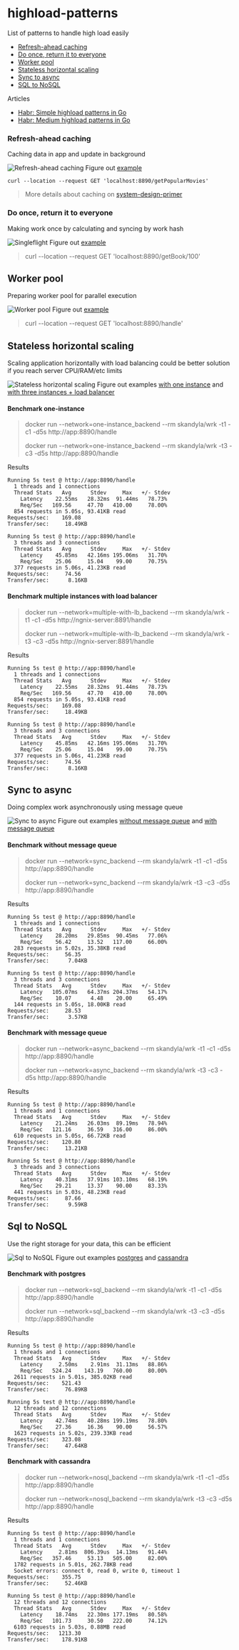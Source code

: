 # highload-patterns

List of patterns to handle high load easily

- [Refresh-ahead caching](#refresh-ahead-caching)
- [Do once, return it to everyone](#do-once-return-it-to-everyone)
- [Worker pool](#worker-pool)
- [Stateless horizontal scaling](#stateless-horizontal-scaling)
- [Sync to async](#sync-to-async)
- [SQL to NoSQL](#sql-to-nosql)

Articles
- [Habr: Simple highload patterns in Go](https://habr.com/ru/post/682618/)
- [Habr: Medium highload patterns in Go](https://habr.com/ru/post/682618/)


### Refresh-ahead caching
Caching data in app and update in background

![Refresh-ahead caching](pics/refresh-ahead.png "Refresh-ahead caching")
Figure out [example](./refresh-ahead/main.go)

```
curl --location --request GET 'localhost:8890/getPopularMovies'
```

> More details about caching on [system-design-primer](https://github.com/donnemartin/system-design-primer#refresh-ahead)

### Do once, return it to everyone

Making work once by calculating and syncing by work hash

![Singleflight](pics/singleflight.png "Refresh-ahead caching")
Figure out [example](./singleflight/main.go)

> curl --location --request GET 'localhost:8890/getBook/100'

## Worker pool

Preparing worker pool for parallel execution

![Worker pool](pics/worker-pool.png "Worker pool")
Figure out [example](./worker-pool/main.go)

> curl --location --request GET 'localhost:8890/handle'


## Stateless horizontal scaling

Scaling application horizontally with load balancing could be better solution if you reach server CPU/RAM/etc limits

![Stateless horizontal scaling](pics/scale-stateless.png "Scale stateless")
Figure out examples [with one instance](./scale-stateless/one-instance/docker-compose.yml) and [with three instances + load balancer](./scale-stateless/multiple-with-lb/docker-compose.yml)

#### Benchmark one-instance

> docker run --network=one-instance_backend --rm skandyla/wrk -t1 -c1 -d5s http://app:8890/handle
> 
> docker run --network=one-instance_backend --rm skandyla/wrk -t3 -c3 -d5s http://app:8890/handle

Results

```shell
Running 5s test @ http://app:8890/handle
  1 threads and 1 connections
  Thread Stats   Avg      Stdev     Max   +/- Stdev
    Latency    22.55ms   28.32ms  91.44ms   78.73%
    Req/Sec   169.56     47.70   410.00     78.00%
  854 requests in 5.05s, 93.41KB read
Requests/sec:    169.08
Transfer/sec:     18.49KB

Running 5s test @ http://app:8890/handle
  3 threads and 3 connections
  Thread Stats   Avg      Stdev     Max   +/- Stdev
    Latency    45.85ms   42.16ms 195.06ms   31.70%
    Req/Sec    25.06     15.04    99.00     70.75%
  377 requests in 5.06s, 41.23KB read
Requests/sec:     74.56
Transfer/sec:      8.16KB
```

#### Benchmark multiple instances with load balancer

> docker run --network=multiple-with-lb_backend --rm skandyla/wrk -t1 -c1 -d5s http://ngnix-server:8891/handle
> 
> docker run --network=multiple-with-lb_backend --rm skandyla/wrk -t3 -c3 -d5s http://ngnix-server:8891/handle

Results
```shell
Running 5s test @ http://app:8890/handle
  1 threads and 1 connections
  Thread Stats   Avg      Stdev     Max   +/- Stdev
    Latency    22.55ms   28.32ms  91.44ms   78.73%
    Req/Sec   169.56     47.70   410.00     78.00%
  854 requests in 5.05s, 93.41KB read
Requests/sec:    169.08
Transfer/sec:     18.49KB

Running 5s test @ http://app:8890/handle
  3 threads and 3 connections
  Thread Stats   Avg      Stdev     Max   +/- Stdev
    Latency    45.85ms   42.16ms 195.06ms   31.70%
    Req/Sec    25.06     15.04    99.00     70.75%
  377 requests in 5.06s, 41.23KB read
Requests/sec:     74.56
Transfer/sec:      8.16KB
```


## Sync to async

Doing complex work asynchronously using message queue

![Sync to async](pics/sync-to-async.png "Sync to async")
Figure out examples [without message queue](./sync-to-async/sync/docker-compose.yml) and [with message queue](./sync-to-async/async/docker-compose.yml)

#### Benchmark without message queue

> docker run --network=sync_backend --rm skandyla/wrk -t1 -c1 -d5s http://app:8890/handle
> 
> docker run --network=sync_backend --rm skandyla/wrk -t3 -c3 -d5s http://app:8890/handle

Results

```shell
Running 5s test @ http://app:8890/handle
  1 threads and 1 connections
  Thread Stats   Avg      Stdev     Max   +/- Stdev
    Latency    28.20ms   29.85ms  90.45ms   77.06%
    Req/Sec    56.42     13.52   117.00     66.00%
  283 requests in 5.02s, 35.38KB read
Requests/sec:     56.35
Transfer/sec:      7.04KB

Running 5s test @ http://app:8890/handle
  3 threads and 3 connections
  Thread Stats   Avg      Stdev     Max   +/- Stdev
    Latency   105.07ms   64.37ms 204.37ms   54.17%
    Req/Sec    10.07      4.48    20.00     65.49%
  144 requests in 5.05s, 18.00KB read
Requests/sec:     28.53
Transfer/sec:      3.57KB
```

#### Benchmark with message queue

> docker run --network=async_backend --rm skandyla/wrk -t1 -c1 -d5s http://app:8890/handle
>
> docker run --network=async_backend --rm skandyla/wrk -t3 -c3 -d5s http://app:8890/handle


Results
```shell
Running 5s test @ http://app:8890/handle
  1 threads and 1 connections
  Thread Stats   Avg      Stdev     Max   +/- Stdev
    Latency    21.24ms   26.03ms  89.19ms   78.94%
    Req/Sec   121.16     36.59   316.00     86.00%
  610 requests in 5.05s, 66.72KB read
Requests/sec:    120.80
Transfer/sec:     13.21KB

Running 5s test @ http://app:8890/handle
  3 threads and 3 connections
  Thread Stats   Avg      Stdev     Max   +/- Stdev
    Latency    40.31ms   37.91ms 103.10ms   68.19%
    Req/Sec    29.21     13.37    90.00     83.33%
  441 requests in 5.03s, 48.23KB read
Requests/sec:     87.66
Transfer/sec:      9.59KB
```

## Sql to NoSQL

Use the right storage for your data, this can be efficient

![Sql to NoSQL](pics/sql-to-nosql.png "Sql to NoSQL")
Figure out examples [postgres](./sql-to-nosql/sql/docker-compose.yml) and [cassandra](./sql-to-nosql/nosql/docker-compose.yml)

#### Benchmark with postgres

> docker run --network=sql_backend --rm skandyla/wrk -t1 -c1 -d5s http://app:8890/handle
> 
> docker run --network=sql_backend --rm skandyla/wrk -t3 -c3 -d5s http://app:8890/handle

Results

```shell
Running 5s test @ http://app:8890/handle
  1 threads and 1 connections
  Thread Stats   Avg      Stdev     Max   +/- Stdev
    Latency     2.50ms    2.91ms  31.13ms   88.86%
    Req/Sec   524.24    143.19   760.00     80.00%
  2611 requests in 5.01s, 385.02KB read
Requests/sec:    521.43
Transfer/sec:     76.89KB

Running 5s test @ http://app:8890/handle
  12 threads and 12 connections
  Thread Stats   Avg      Stdev     Max   +/- Stdev
    Latency    42.74ms   40.28ms 199.19ms   78.80%
    Req/Sec    27.36     16.36    90.00     56.57%
  1623 requests in 5.02s, 239.33KB read
Requests/sec:    323.08
Transfer/sec:     47.64KB
```

#### Benchmark with cassandra

> docker run --network=nosql_backend --rm skandyla/wrk -t1 -c1 -d5s http://app:8890/handle
>
> docker run --network=nosql_backend --rm skandyla/wrk -t3 -c3 -d5s http://app:8890/handle

Results
```shell
Running 5s test @ http://app:8890/handle
  1 threads and 1 connections
  Thread Stats   Avg      Stdev     Max   +/- Stdev
    Latency     2.81ms  806.39us  14.13ms   91.44%
    Req/Sec   357.46     53.13   505.00     82.00%
  1782 requests in 5.01s, 262.78KB read
  Socket errors: connect 0, read 0, write 0, timeout 1
Requests/sec:    355.75
Transfer/sec:     52.46KB

Running 5s test @ http://app:8890/handle
  12 threads and 12 connections
  Thread Stats   Avg      Stdev     Max   +/- Stdev
    Latency    18.74ms   22.30ms 177.19ms   80.58%
    Req/Sec   101.73     30.50   222.00     74.12%
  6103 requests in 5.03s, 0.88MB read
Requests/sec:   1213.30
Transfer/sec:    178.91KB
```